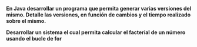 **En Java desarrollar un programa  que permita generar varias versiones del mismo. Detalle las versiones, en función de cambios y el tiempo realizado sobre el mismo.**

**Desarrollar un sistema el cual permita calcular el facterial de un número usando el bucle de for**